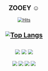 <div align ="center">
  
  ## ZOOEY ☺︎
 
  
  [![Hits](https://hits.seeyoufarm.com/api/count/incr/badge.svg?url=https%3A%2F%2Fgithub.com%2FZooey-Han&count_bg=%238D72E1&title_bg=%238D9EFF&icon=icq.svg&icon_color=%23E7E7E7&title=zooey&edge_flat=false)](https://github.com/Zooey-Han)
 

[![Top Langs](https://github-readme-stats.vercel.app/api/top-langs/?username=Zooey-Han&langs_count=10&layout=compact&theme=calm)](https://github.com/Zooey-Han)
------
  
<img src="https://img.shields.io/badge/Apple-000000?style=flat-square&logo=Apple&logoColor=white"/> <img src="https://img.shields.io/badge/Swift-F05138?style=flat-square&logo=Swift&logoColor=white"/> <img src="https://img.shields.io/badge/iOS-000000?style=flat-square&logo=iOS&logoColor=white"/>
  -----
  <img src="https://img.shields.io/badge/GitHub-181717?style=flat-square&logo=GitHub&logoColor=white"/> <img src="https://img.shields.io/badge/Postman-FF6C37?style=flat-square&logo=Postman&logoColor=white"/> <img src="https://img.shields.io/badge/Slack-4A154B?style=flat-square&logo=Slack&logoColor=white"/> <img src="https://img.shields.io/badge/Obsidian-483699?style=flat-square&logo=Obsidian&logoColor=white"/>
  
</div>
